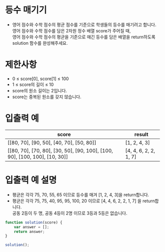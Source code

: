 # 등수 매기기
- 영어 점수와 수학 점수의 평균 점수를 기준으로 학생들의 등수를 매기려고 합니다.  
영어 점수와 수학 점수를 담은 2차원 정수 배열 score가 주어질 때,  
영어 점수와 수학 점수의 평균을 기준으로 매긴 등수를 담은 배열을 return하도록 solution 함수를 완성해주세요.


# 제한사항
- 0 ≤ score[0], score[1] ≤ 100
- 1 ≤ score의 길이 ≤ 10
- score의 원소 길이는 2입니다.
- score는 중복된 원소를 갖지 않습니다.



# 입출력 예
| score | result |
| ----- | ------ |
| [[80, 70], [90, 50], [40, 70], [50, 80]] | [1, 2, 4, 3] |
| [[80, 70], [70, 80], [30, 50], [90, 100], [100, 90], [100, 100], [10, 30]] | [4, 4, 6, 2, 2, 1, 7] |

# 입출력 예 설명
- 평균은 각각 75, 70, 55, 65 이므로 등수를 매겨 [1, 2, 4, 3]을 return합니다.
- 평균은 각각 75, 75, 40, 95, 95, 100, 20 이므로 [4, 4, 6, 2, 2, 1, 7] 을 return합니다.  
공동 2등이 두 명, 공동 4등이 2명 이므로 3등과 5등은 없습니다.


```javascript
function solution(score) {
    var answer = [];
    return answer;
}

solution();
```




